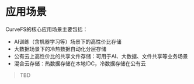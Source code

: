 
# 应用场景
CurveFS的核心应用场景主要包括：
- AI训练（含机器学习等）场景下的高性价比存储
- 大数据场景下的冷热数据自动化分层存储
- 公有云上高性价比的共享文件存储：可用于AI、大数据、文件共享等业务场景
- 混合云存储：热数据存储在本地IDC，冷数据存储在公有云


> TBD